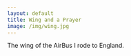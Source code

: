 ```yaml
---
layout: default
title: Wing and a Prayer
image: /img/wing.jpg
---
```

The wing of the AirBus I rode to England.
